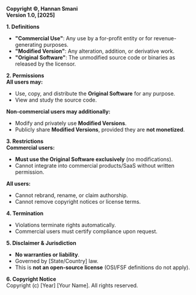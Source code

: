 **Copyright ©, Hannan Smani**  
**Version 1.0, [2025]**  

**1. Definitions**  
- **"Commercial Use"**: Any use by a for-profit entity or for revenue-generating purposes.  
- **"Modified Version"**: Any alteration, addition, or derivative work.  
- **"Original Software"**: The unmodified source code or binaries as released by the licensor.  

**2. Permissions**  
 **All users may:**  
- Use, copy, and distribute the **Original Software** for any purpose.  
- View and study the source code.  

 **Non-commercial users may additionally:**  
- Modify and privately use **Modified Versions**.  
- Publicly share **Modified Versions**, provided they are **not monetized**.  

**3. Restrictions**  
**Commercial users:**  
- **Must use the Original Software exclusively** (no modifications).  
- Cannot integrate into commercial products/SaaS without written permission.  

**All users:**  
- Cannot rebrand, rename, or claim authorship.  
- Cannot remove copyright notices or license terms.  

**4. Termination**  
- Violations terminate rights automatically.  
- Commercial users must certify compliance upon request.  

**5. Disclaimer & Jurisdiction**  
- **No warranties or liability**.  
- Governed by [State/Country] law.  
- This is **not an open-source license** (OSI/FSF definitions do not apply).  

**6. Copyright Notice**  
Copyright (c) [Year] [Your Name]. All rights reserved.  